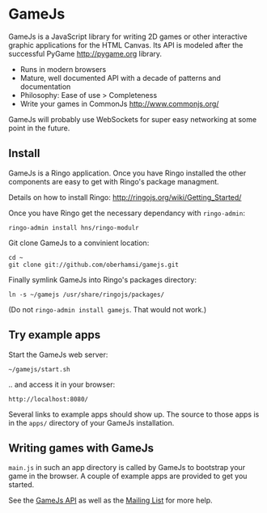 GameJs
=======

GameJs is a JavaScript library for writing 2D games or other interactive graphic applications for the HTML Canvas. Its API is modeled after the successful PyGame <http://pygame.org> library.

   * Runs in modern browsers
   * Mature, well documented API with a decade of patterns and documentation
   * Philosophy: Ease of use > Completeness
   * Write your games in CommonJs <http://www.commonjs.org/>

GameJs will probably use WebSockets for super easy networking at some point in the future.

Install
-------
GameJs is a Ringo application. Once you have Ringo installed the other components
are easy to get with Ringo's package managment.

Details on how to install Ringo: <http://ringojs.org/wiki/Getting_Started/>

Once you have Ringo get the necessary dependancy with `ringo-admin`:

    ringo-admin install hns/ringo-modulr

Git clone GameJs to a convinient location:

    cd ~
    git clone git://github.com/oberhamsi/gamejs.git

Finally symlink GameJs into Ringo's packages directory:

    ln -s ~/gamejs /usr/share/ringojs/packages/

(Do not `ringo-admin install gamejs`. That would not work.)

Try example apps
------------------
Start the GameJs web server:

    ~/gamejs/start.sh

.. and access it in your browser:

    http://localhost:8080/

Several links to example apps should show up. The source to those apps is in the `apps/` directory of your GameJs installation.

Writing games with GameJs
-----------------------------
`main.js` in such an app directory is called by GameJs to bootstrap your game in the browser. A couple of example apps are provided to get you started.

See the [GameJs API](http://gamejs.org/api/) as well as the [Mailing List](http://groups.google.com/group/gamejs) for more help.
